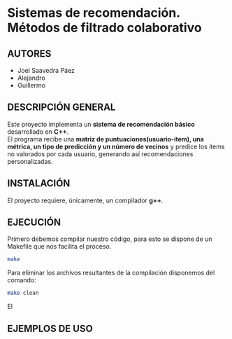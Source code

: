 # Sistemas de recomendación. Métodos de filtrado colaborativo
## AUTORES  
- Joel Saavedra Páez
- Alejandro
- Guillermo
## DESCRIPCIÓN GENERAL
Este proyecto implementa un **sistema de recomendación básico** desarrollado en **C++**.  
El programa recibe una **matriz de puntuaciones(usuario-item), una métrica, un tipo de predicción y un número de vecinos** y predice los ítems no valorados por cada usuario, generando así recomendaciones personalizadas.
## INSTALACIÓN
El proyecto requiere, únicamente, un compilador **g++**.
## EJECUCIÓN
Primero debemos compilar nuestro código, para esto se dispone de un Makefile que nos facilita el proceso.
```bash
make
```
Para eliminar los archivos resultantes de la compilación disponemos del comando:
```bash
make clean
```
El 

## EJEMPLOS DE USO